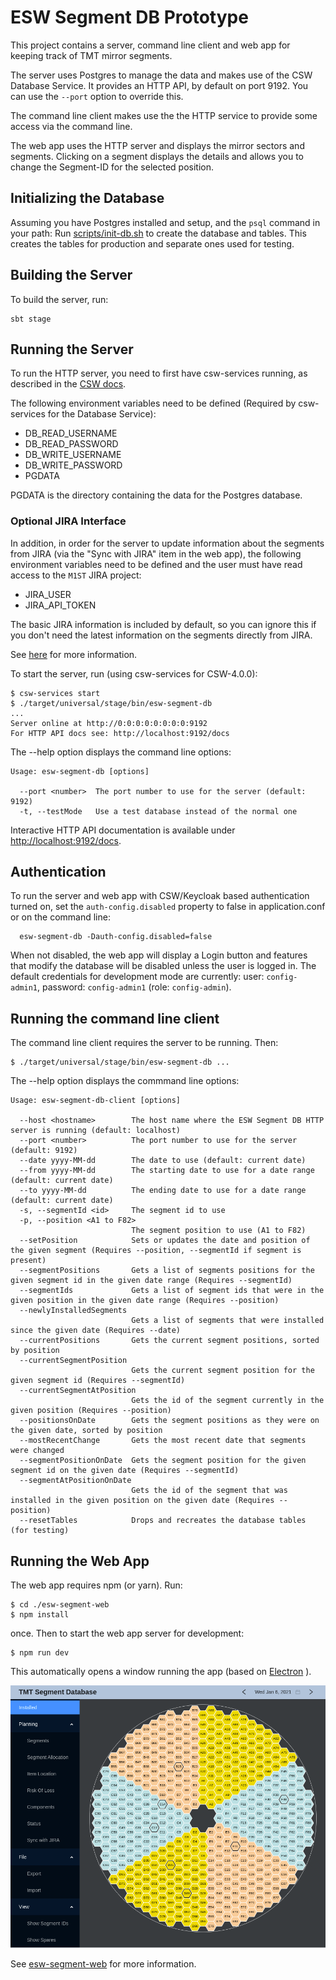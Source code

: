 # ESW Segment DB Prototype

This project contains a server, command line client and web app for keeping track of TMT mirror segments.

The server uses Postgres to manage the data and makes use of the CSW Database Service.
It provides an HTTP API, by default on port 9192. You can use the `--port` option to override this.

The command line client makes use the the HTTP service to provide some access via the command line.

The web app uses the HTTP server and displays the mirror sectors and segments. 
Clicking on a segment displays the details and allows you to change the Segment-ID for the selected position. 

## Initializing the Database

Assuming you have Postgres installed and setup, and the `psql` command in your path:
Run [scripts/init-db.sh](scripts/init-db.sh) to create the database and tables.
This creates the tables for production and separate ones used for testing.

## Building the Server

To build the server, run:

    sbt stage

## Running the Server

To run the HTTP server, you need to first have csw-services running, 
as described in the [CSW docs](https://tmtsoftware.github.io/csw/).

The following environment variables need to be defined (Required by csw-services for the Database Service):

* DB_READ_USERNAME
* DB_READ_PASSWORD
* DB_WRITE_USERNAME
* DB_WRITE_PASSWORD
* PGDATA

PGDATA is the directory containing the data for the Postgres database.

### Optional JIRA Interface
In addition, in order for the server to update information about the segments from JIRA (via the 
"Sync with JIRA" item in the web app), the 
following environment variables need to be defined and the user must have read access to the `M1ST` JIRA project:

* JIRA_USER
* JIRA_API_TOKEN

The basic JIRA information is included by default, so you can ignore this if you don't need the latest information on
the segments directly from JIRA.

See [here](https://developer.atlassian.com/cloud/jira/platform/basic-auth-for-rest-apis/) for more information.

To start the server, run (using csw-services for CSW-4.0.0):

```
$ csw-services start
$ ./target/universal/stage/bin/esw-segment-db
...
Server online at http://0:0:0:0:0:0:0:0:9192
For HTTP API docs see: http://localhost:9192/docs
```

The --help option displays the command line options:

```
Usage: esw-segment-db [options]

  --port <number>  The port number to use for the server (default: 9192)
  -t, --testMode   Use a test database instead of the normal one
```

Interactive HTTP API documentation is available under 
[http://localhost:9192/docs](http://localhost:9192/docs).

## Authentication

To run the server and web app with CSW/Keycloak based authentication turned on, 
set the `auth-config.disabled` property to false in application.conf or on the command line:

```
  esw-segment-db -Dauth-config.disabled=false
```

When not disabled, the web app will display a Login button and features that modify the
database will be disabled unless the user is logged in. The default credentials for
development mode are currently: user: `config-admin1`, password: `config-admin1` (role: `config-admin`).

## Running the command line client

The command line client requires the server to be running.
Then:
```
$ ./target/universal/stage/bin/esw-segment-db ...
```

The --help option displays the commmand line options:

```
Usage: esw-segment-db-client [options]

  --host <hostname>        The host name where the ESW Segment DB HTTP server is running (default: localhost)
  --port <number>          The port number to use for the server (default: 9192)
  --date yyyy-MM-dd        The date to use (default: current date)
  --from yyyy-MM-dd        The starting date to use for a date range (default: current date)
  --to yyyy-MM-dd          The ending date to use for a date range (default: current date)
  -s, --segmentId <id>     The segment id to use
  -p, --position <A1 to F82>
                           The segment position to use (A1 to F82)
  --setPosition            Sets or updates the date and position of the given segment (Requires --position, --segmentId if segment is present)
  --segmentPositions       Gets a list of segments positions for the given segment id in the given date range (Requires --segmentId)
  --segmentIds             Gets a list of segment ids that were in the given position in the given date range (Requires --position)
  --newlyInstalledSegments
                           Gets a list of segments that were installed since the given date (Requires --date)
  --currentPositions       Gets the current segment positions, sorted by position
  --currentSegmentPosition
                           Gets the current segment position for the given segment id (Requires --segmentId)
  --currentSegmentAtPosition
                           Gets the id of the segment currently in the given position (Requires --position)
  --positionsOnDate        Gets the segment positions as they were on the given date, sorted by position
  --mostRecentChange       Gets the most recent date that segments were changed
  --segmentPositionOnDate  Gets the segment position for the given segment id on the given date (Requires --segmentId)
  --segmentAtPositionOnDate
                           Gets the id of the segment that was installed in the given position on the given date (Requires --position)
  --resetTables            Drops and recreates the database tables (for testing)
```

 ## Running the Web App
 
 The web app requires npm (or yarn). Run:
 
    $ cd ./esw-segment-web
    $ npm install

once. Then to start the web app server for development: 
 
    $ npm run dev

This automatically opens a window running the app (based on [Electron](https://www.electronjs.org/) ).

![screenshot](images/esw-segment-web.png)

See [esw-segment-web](esw-segment-web/README.md) for more information. 

